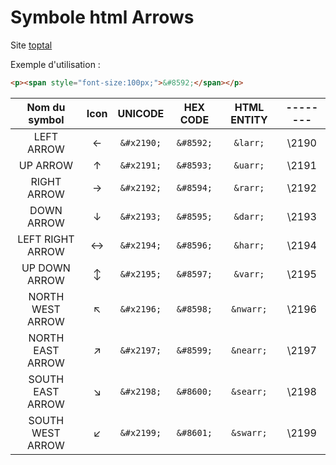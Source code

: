 # Symbole html Arrows

Site [toptal](https://www.toptal.com/designers/htmlarrows/arrows/)


Exemple d'utilisation : 

```html
<p><span style="font-size:100px;">&#8592;</span></p>
```

| Nom du symbol             | Icon | UNICODE     | HEX CODE    | HTML ENTITY | -------- |
| :-----------------------: | :--: | :---------: | :---------: | :---------: | :------: |
| LEFT ARROW                |  ←   | `&#x2190;`  | `&#8592;`   | `&larr;`    | \2190    |
| UP ARROW                  |  ↑   | `&#x2191;`  | `&#8593;`   | `&uarr;`    | \2191    |
| RIGHT ARROW               |  →   | `&#x2192;`  | `&#8594;`   | `&rarr;`    | \2192    |
| DOWN ARROW                |  ↓   | `&#x2193;`  | `&#8595;`   | `&darr;`    | \2193    |
| LEFT RIGHT ARROW          |  ↔   | `&#x2194;`  | `&#8596;`   | `&harr;`    | \2194    |
| UP DOWN ARROW             |  ↕   | `&#x2195;`  | `&#8597;`   | `&varr;`    | \2195    |
| NORTH WEST ARROW          |  ↖   | `&#x2196;`  | `&#8598;`   | `&nwarr;`   | \2196    |
| NORTH EAST ARROW          |  ↗   | `&#x2197;`  | `&#8599;`   | `&nearr;`   | \2197    |
| SOUTH EAST ARROW          |  ↘   | `&#x2198;`  | `&#8600;`   | `&searr;`   | \2198    |
| SOUTH WEST ARROW          |  ↙   | `&#x2199;`  | `&#8601;`   | `&swarr;`   | \2199    |